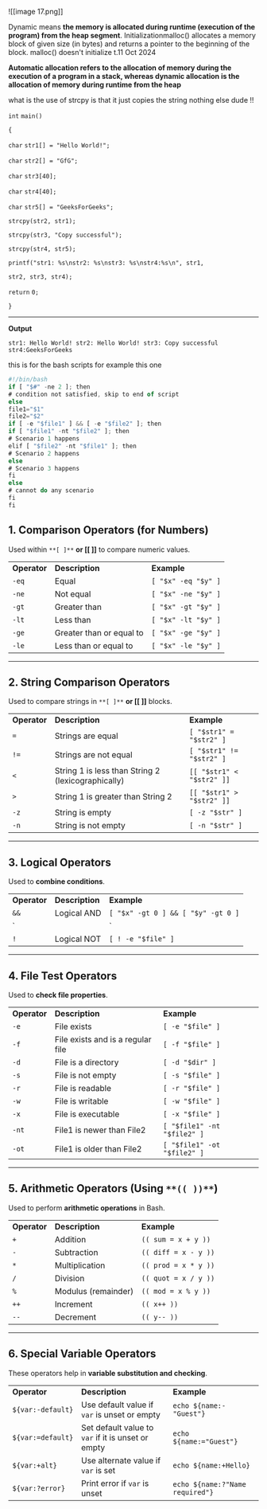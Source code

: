 ![[image 17.png]]

Dynamic means **the memory is allocated during runtime (execution of the program) from the heap segment**. Initializationmalloc() allocates a memory block of given size (in bytes) and returns a pointer to the beginning of the block. malloc() doesn't initialize t.11 Oct 2024  
  

**Automatic allocation refers to the allocation of memory during the execution of a program in a stack, whereas dynamic allocation is the allocation of memory during runtime from the heap**

  

  

what is the use of strcpy is that it just copies the string nothing else dude !!

`int` `main()`

`{`

`char` `str1[] = "Hello World!";`

`char` `str2[] = "GfG";`

`char` `str3[40];`

`char` `str4[40];`

`char` `str5[] = "GeeksForGeeks";`

`strcpy(str2, str1);`

`strcpy(str3, "Copy successful");`

`strcpy(str4, str5);`

`printf("str1: %s\nstr2: %s\nstr3: %s\nstr4:%s\n", str1,`

`str2, str3, str4);`

`return` `0;`

`}`

---

**Output**  
  
  
`str1: Hello World! str2: Hello World! str3: Copy successful str4:GeeksForGeeks`

  

  

  

this is for the bash scripts for example this one  
  

```JavaScript
#!/bin/bash
if [ "$#" -ne 2 ]; then
# condition not satisfied, skip to end of script
else
file1="$1"
file2="$2"
if [ -e "$file1" ] && [ -e "$file2" ]; then
if [ "$file1" -nt "$file2" ]; then
# Scenario 1 happens
elif [ "$file2" -nt "$file1" ]; then
# Scenario 2 happens
else
# Scenario 3 happens
fi
else
# cannot do any scenario
fi
fi
```

## **1. Comparison Operators (for Numbers)**

Used within `**[ ]**` **or [[ ]]** to compare numeric values.

|   |   |   |
|---|---|---|
|**Operator**|**Description**|**Example**|
|`-eq`|Equal|`[ "$x" -eq "$y" ]`|
|`-ne`|Not equal|`[ "$x" -ne "$y" ]`|
|`-gt`|Greater than|`[ "$x" -gt "$y" ]`|
|`-lt`|Less than|`[ "$x" -lt "$y" ]`|
|`-ge`|Greater than or equal to|`[ "$x" -ge "$y" ]`|
|`-le`|Less than or equal to|`[ "$x" -le "$y" ]`|

---

## **2. String Comparison Operators**

Used to compare strings in `**[ ]**` **or [[ ]]** blocks.

|   |   |   |
|---|---|---|
|**Operator**|**Description**|**Example**|
|`=`|Strings are equal|`[ "$str1" = "$str2" ]`|
|`!=`|Strings are not equal|`[ "$str1" != "$str2" ]`|
|`<`|String 1 is less than String 2 (lexicographically)|`[[ "$str1" < "$str2" ]]`|
|`>`|String 1 is greater than String 2|`[[ "$str1" > "$str2" ]]`|
|`-z`|String is empty|`[ -z "$str" ]`|
|`-n`|String is not empty|`[ -n "$str" ]`|

---

## **3. Logical Operators**

Used to **combine conditions**.

|   |   |   |
|---|---|---|
|**Operator**|**Description**|**Example**|
|`&&`|Logical AND|`[ "$x" -gt 0 ] && [ "$y" -gt 0 ]`|
|`||`|
|`!`|Logical NOT|`[ ! -e "$file" ]`|

---

## **4. File Test Operators**

Used to **check file properties**.

|   |   |   |
|---|---|---|
|**Operator**|**Description**|**Example**|
|`-e`|File exists|`[ -e "$file" ]`|
|`-f`|File exists and is a regular file|`[ -f "$file" ]`|
|`-d`|File is a directory|`[ -d "$dir" ]`|
|`-s`|File is not empty|`[ -s "$file" ]`|
|`-r`|File is readable|`[ -r "$file" ]`|
|`-w`|File is writable|`[ -w "$file" ]`|
|`-x`|File is executable|`[ -x "$file" ]`|
|`-nt`|File1 is newer than File2|`[ "$file1" -nt "$file2" ]`|
|`-ot`|File1 is older than File2|`[ "$file1" -ot "$file2" ]`|

---

## **5. Arithmetic Operators (Using** `**(( ))**`**)**

Used to perform **arithmetic operations** in Bash.

|   |   |   |
|---|---|---|
|**Operator**|**Description**|**Example**|
|`+`|Addition|`(( sum = x + y ))`|
|`-`|Subtraction|`(( diff = x - y ))`|
|`*`|Multiplication|`(( prod = x * y ))`|
|`/`|Division|`(( quot = x / y ))`|
|`%`|Modulus (remainder)|`(( mod = x % y ))`|
|`++`|Increment|`(( x++ ))`|
|`--`|Decrement|`(( y-- ))`|

---

## **6. Special Variable Operators**

These operators help in **variable substitution and checking**.

|   |   |   |
|---|---|---|
|**Operator**|**Description**|**Example**|
|`${var:-default}`|Use default value if `var` is unset or empty|`echo ${name:-"Guest"}`|
|`${var:=default}`|Set default value to `var` if it is unset or empty|`echo ${name:="Guest"}`|
|`${var:+alt}`|Use alternate value if `var` is set|`echo ${name:+Hello}`|
|`${var:?error}`|Print error if `var` is unset|`echo ${name:?"Name required"}`|